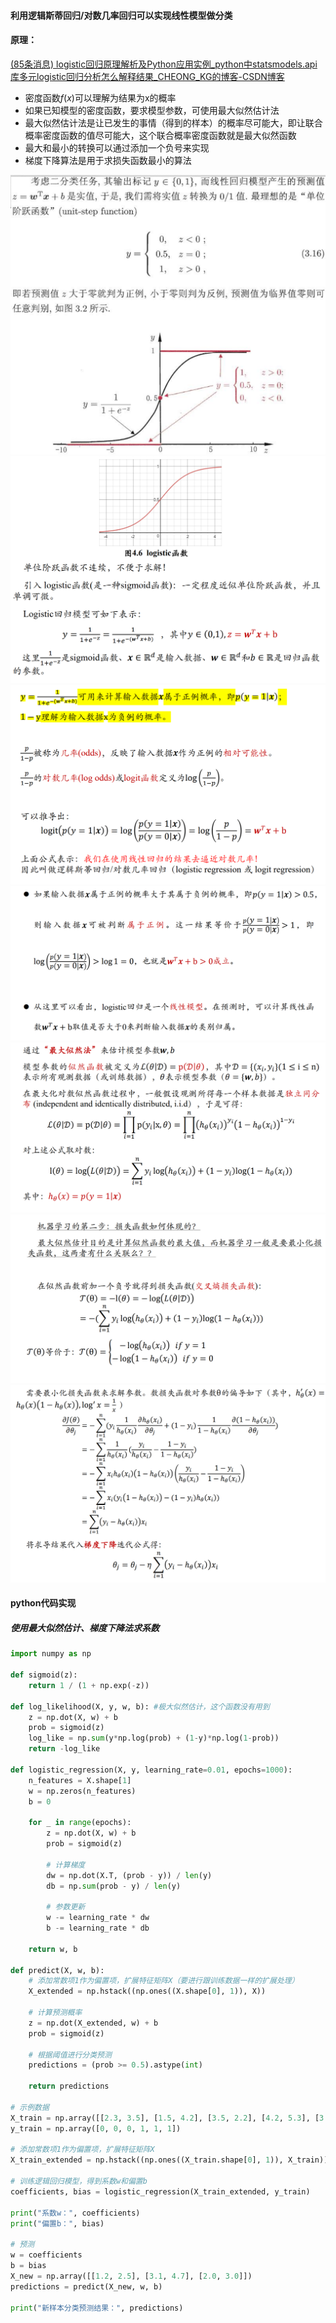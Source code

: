 #### 利用逻辑斯蒂回归/对数几率回归可以实现**线性模型做分类**

#### 原理：

[(85条消息) logistic回归原理解析及Python应用实例_python中statsmodels.api库多元logistic回归分析怎么解释结果_CHEONG_KG的博客-CSDN博客](https://blog.csdn.net/feilong_csdn/article/details/64128443?spm=1001.2101.3001.6650.4&utm_medium=distribute.pc_relevant.none-task-blog-2~default~BlogCommendFromBaidu~Rate-4-64128443-blog-88933345.235^v38^pc_relevant_sort_base1&depth_1-utm_source=distribute.pc_relevant.none-task-blog-2~default~BlogCommendFromBaidu~Rate-4-64128443-blog-88933345.235^v38^pc_relevant_sort_base1&utm_relevant_index=9)

- 密度函数$f(x)$可以理解为结果为x的概率
- 如果已知模型的密度函数，要求模型参数，可使用最大似然估计法
- 最大似然估计法是让已发生的事情（得到的样本）的概率尽可能大，即让联合概率密度函数的值尽可能大，这个联合概率密度函数就是最大似然函数
- 最大和最小的转换可以通过添加一个负号来实现
- 梯度下降算法是用于求损失函数最小的算法

<img src="https://raw.githubusercontent.com/fograinwater/PicGo-img/master/image-20230727205109022.png" alt="image-20230727205109022" style="zoom:50%;" />



<img src="https://raw.githubusercontent.com/fograinwater/PicGo-img/master/image-20230727205132421.png" alt="image-20230727205132421" style="zoom:50%;" />

<img src="https://raw.githubusercontent.com/fograinwater/PicGo-img/master/image-20230727205156115.png" alt="image-20230727205156115" style="zoom:50%;" />

<img src="https://raw.githubusercontent.com/fograinwater/PicGo-img/master/image-20230727205208403.png" alt="image-20230727205208403" style="zoom:50%;" />

<img src="https://raw.githubusercontent.com/fograinwater/PicGo-img/master/image-20230727205220660.png" alt="image-20230727205220660" style="zoom:50%;" />

<img src="https://raw.githubusercontent.com/fograinwater/PicGo-img/master/image-20230727205232302.png" alt="image-20230727205232302" style="zoom:50%;" />

<img src="https://raw.githubusercontent.com/fograinwater/PicGo-img/master/image-20230727205251463.png" alt="image-20230727205251463" style="zoom:50%;" />

#### python代码实现

##### 使用最大似然估计、梯度下降法求系数

```python
import numpy as np

def sigmoid(z):
    return 1 / (1 + np.exp(-z))

def log_likelihood(X, y, w, b): #极大似然估计，这个函数没有用到
    z = np.dot(X, w) + b
    prob = sigmoid(z)
    log_like = np.sum(y*np.log(prob) + (1-y)*np.log(1-prob))
    return -log_like

def logistic_regression(X, y, learning_rate=0.01, epochs=1000):
    n_features = X.shape[1]
    w = np.zeros(n_features)
    b = 0

    for _ in range(epochs):
        z = np.dot(X, w) + b
        prob = sigmoid(z)

        # 计算梯度
        dw = np.dot(X.T, (prob - y)) / len(y)
        db = np.sum(prob - y) / len(y)

        # 参数更新
        w -= learning_rate * dw
        b -= learning_rate * db

    return w, b

def predict(X, w, b):
    # 添加常数项1作为偏置项，扩展特征矩阵X（要进行跟训练数据一样的扩展处理）
    X_extended = np.hstack((np.ones((X.shape[0], 1)), X))

    # 计算预测概率
    z = np.dot(X_extended, w) + b
    prob = sigmoid(z)

    # 根据阈值进行分类预测
    predictions = (prob >= 0.5).astype(int)

    return predictions

# 示例数据
X_train = np.array([[2.3, 3.5], [1.5, 4.2], [3.5, 2.2], [4.2, 5.3], [3.7, 6.7], [6.1, 7.5]])
y_train = np.array([0, 0, 0, 1, 1, 1])

# 添加常数项1作为偏置项，扩展特征矩阵X
X_train_extended = np.hstack((np.ones((X_train.shape[0], 1)), X_train))

# 训练逻辑回归模型，得到系数w和偏置b
coefficients, bias = logistic_regression(X_train_extended, y_train)

print("系数w：", coefficients)
print("偏置b：", bias)

# 预测
w = coefficients
b = bias
X_new = np.array([[1.2, 2.5], [3.1, 4.7], [2.0, 3.0]])
predictions = predict(X_new, w, b)

print("新样本分类预测结果：", predictions)
```

